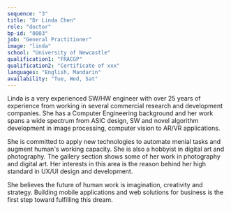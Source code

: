 ```yaml
---
sequence: "3"
title: "Dr Linda Chen"
role: "doctor"
bp-id: "0003"
job: "General Practitioner"
image: "linda"
school: "University of Newcastle"
qualification1: "FRACGP"
qualification2: "Certificate of xxx"
languages: "English, Mandarin"
availability: "Tue, Wed, Sat"
---
```


Linda is a very experienced SW/HW engineer with over 25 years of experience from 
working in several commercial research and development companies. She has a 
Computer Engineering background and her work spans a wide spectrum from ASIC 
design, SW and novel algorithm development in image processing, computer vision 
to AR/VR applications. 

She is committed to apply new technologies to automate menial tasks and augment 
human's working capacity. She is also a hobbyist in digital art and photography.
The gallery section shows some of her work in photography and digital art. Her 
interests in this area is the reason behind her high standard in UX/UI design 
and development.

She believes the future of human work is imagination, creativity and strategy. 
Building mobile applications and web solutions for business is the first step 
toward fulfilling this dream. 